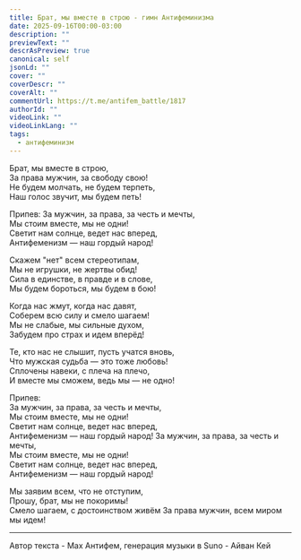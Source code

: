```yaml
---
title: Брат, мы вместе в строю - гимн Антифеминизма
date: 2025-09-16T00:00-03:00
description: ""
previewText: ""
descrAsPreview: true
canonical: self
jsonLd: ""
cover: ""
coverDescr: ""
coverAlt: ""
commentUrl: https://t.me/antifem_battle/1817
authorId: ""
videoLink: ""
videoLinkLang: ""
tags:
  - антифеминизм
---
```


<AudioFile url="http://localhost:5173/media/Брат, мы вместе в строю - гимн Антифеминизма.mp3" />

Брат, мы вместе в строю,  
За права мужчин, за свободу свою!  
Не будем молчать, не будем терпеть,  
Наш голос звучит, мы будем петь!

Припев:
За мужчин, за права, за честь и мечты,  
Мы стоим вместе, мы не одни!  
Светит нам солнце, ведет нас вперед,  
Антифеменизм — наш гордый народ!

Скажем "нет" всем стереотипам,  
Мы не игрушки, не жертвы обид!  
Сила в единстве, в правде и в слове,  
Мы будем бороться, мы будем в бою!

Когда нас жмут, когда нас давят,  
Соберем всю силу и смело шагаем!  
Мы не слабые, мы сильные духом,  
Забудем про страх и идем вперёд!

Те, кто нас не слышит, пусть учатся вновь,  
Что мужская судьба — это тоже любовь!  
Сплочены навеки, с плеча на плечо,  
И вместе мы сможем, ведь мы — не одно!

Припев:  
За мужчин, за права, за честь и мечты,  
Мы стоим вместе, мы не одни!  
Светит нам солнце, ведет нас вперед,  
Антифеменизм — наш гордый народ!
За мужчин, за права, за честь и мечты,  
Мы стоим вместе, мы не одни!  
Светит нам солнце, ведет нас вперед,  
Антифеменизм — наш гордый народ!

Мы заявим всем, что не отступим,  
Прошу, брат, мы не покоримы!  
Смело шагаем, с достоинством живём
За права мужчин, всем миром мы идем!

---

Автор текста - Max Антифем, генерация музыки в Suno - Айван Кей
